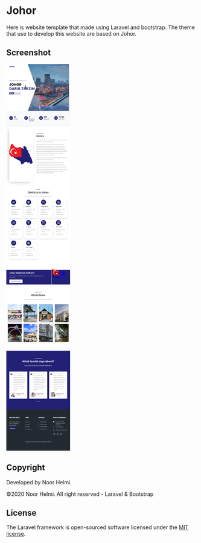 # Johor

Here is website template that made using Laravel and bootstrap. The theme that use to develop this website are based on Johor.

## Screenshot

![Homepage](https://github.com/NoorHelmi22/johor/blob/master/public/screenshot/screenshot.png?raw=true)

## Copyright

Developed by Noor Helmi.

©2020 Noor Helmi. All right reserved - Laravel & Bootstrap


## License

The Laravel framework is open-sourced software licensed under the [MIT license](https://opensource.org/licenses/MIT).
